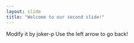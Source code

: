```yaml
---
layout: slide
title: "Welcome to our second slide!"
---
```

Modify it by joker-p
Use the left arrow to go back!
